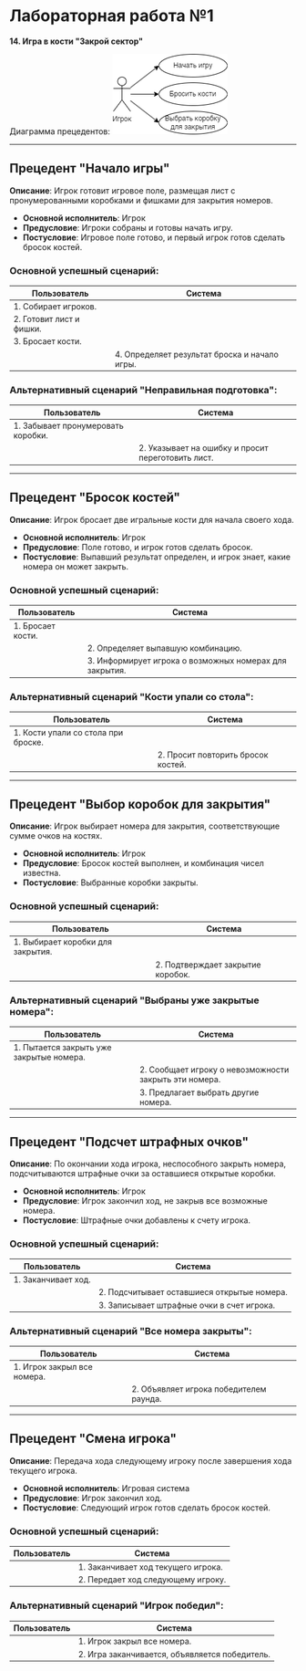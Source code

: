 # Лабораторная работа №1
**14. Игра в кости "Закрой сектор"**

Диаграмма прецедентов:
![lab1-diagram.png](lab1-diagram.png)

---
## Прецедент "Начало игры"
**Описание**: Игрок готовит игровое поле, размещая лист с пронумерованными коробками и фишками для закрытия номеров.
- **Основной исполнитель**: Игрок
- **Предусловие**: Игроки собраны и готовы начать игру.
- **Постусловие**: Игровое поле готово, и первый игрок готов сделать бросок костей.

### Основной успешный сценарий:
| Пользователь         | Система                                           | 
|----------------------|---------------------------------------------------|
| 1. Собирает игроков. |                                                   | 
| 2. Готовит лист и фишки. |                                                 | 
| 3. Бросает кости.    |                                                   |
|                      | 4. Определяет результат броска и начало игры.     |

### Альтернативный сценарий "Неправильная подготовка":
| Пользователь                                  | Система                                     | 
|-----------------------------------------------|---------------------------------------------|
| 1. Забывает пронумеровать коробки.           |                                             | 
|                                               | 2. Указывает на ошибку и просит переготовить лист. |

---
## Прецедент "Бросок костей"
**Описание**: Игрок бросает две игральные кости для начала своего хода.
- **Основной исполнитель**: Игрок
- **Предусловие**: Поле готово, и игрок готов сделать бросок.
- **Постусловие**: Выпавший результат определен, и игрок знает, какие номера он может закрыть.

### Основной успешный сценарий:
| Пользователь         | Система                                           | 
|----------------------|---------------------------------------------------|
| 1. Бросает кости.    |                                                   | 
|                      | 2. Определяет выпавшую комбинацию.                |
|                      | 3. Информирует игрока о возможных номерах для закрытия. |

### Альтернативный сценарий "Кости упали со стола":
| Пользователь         | Система                                           | 
|----------------------|---------------------------------------------------|
| 1. Кости упали со стола при броске. |                                    | 
|                      | 2. Просит повторить бросок костей.                |

---
## Прецедент "Выбор коробок для закрытия"
**Описание**: Игрок выбирает номера для закрытия, соответствующие сумме очков на костях.
- **Основной исполнитель**: Игрок
- **Предусловие**: Бросок костей выполнен, и комбинация чисел известна.
- **Постусловие**: Выбранные коробки закрыты.

### Основной успешный сценарий:
| Пользователь                         | Система                             | 
|--------------------------------------|-------------------------------------|
| 1. Выбирает коробки для закрытия.    |                                     | 
|                                      | 2. Подтверждает закрытие коробок.   |

### Альтернативный сценарий "Выбраны уже закрытые номера":
| Пользователь                            | Система                                   | 
|-----------------------------------------|-------------------------------------------|
| 1. Пытается закрыть уже закрытые номера. |                                           | 
|                                         | 2. Сообщает игроку о невозможности закрыть эти номера. |
|                                         | 3. Предлагает выбрать другие номера.                   |

---
## Прецедент "Подсчет штрафных очков"
**Описание**: По окончании хода игрока, неспособного закрыть номера, подсчитываются штрафные очки за оставшиеся открытые коробки.
- **Основной исполнитель**: Игрок
- **Предусловие**: Игрок закончил ход, не закрыв все возможные номера.
- **Постусловие**: Штрафные очки добавлены к счету игрока.

### Основной успешный сценарий:
| Пользователь                    | Система                                               | 
|---------------------------------|-------------------------------------------------------|
| 1. Заканчивает ход.             |                                                       | 
|                                 | 2. Подсчитывает оставшиеся открытые номера.           |
|                                 | 3. Записывает штрафные очки в счет игрока.            |

### Альтернативный сценарий "Все номера закрыты":
| Пользователь                        | Система                                    | 
|-------------------------------------|--------------------------------------------|
| 1. Игрок закрыл все номера.         |                                            | 
|                                     | 2. Объявляет игрока победителем раунда.    |

---
## Прецедент "Смена игрока"
**Описание**: Передача хода следующему игроку после завершения хода текущего игрока.
- **Основной исполнитель**: Игровая система
- **Предусловие**: Игрок закончил ход.
- **Постусловие**: Следующий игрок готов сделать бросок костей.

### Основной успешный сценарий:
| Пользователь                | Система                                     | 
|-----------------------------|---------------------------------------------|
|                             | 1. Заканчивает ход текущего игрока.         | 
|                             | 2. Передает ход следующему игроку.          |

### Альтернативный сценарий "Игрок победил":
| Пользователь                | Система                                      | 
|-----------------------------|----------------------------------------------|
|                             | 1. Игрок закрыл все номера.                  | 
|                             | 2. Игра заканчивается, объявляется победитель. |
